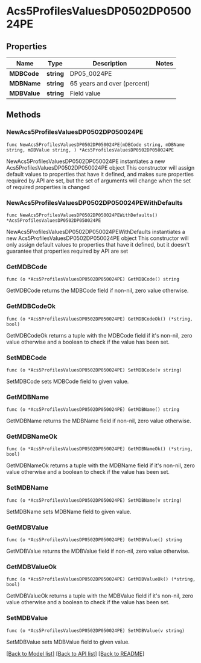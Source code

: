 # Acs5ProfilesValuesDP0502DP050024PE

## Properties

Name | Type | Description | Notes
------------ | ------------- | ------------- | -------------
**MDBCode** | **string** | DP05_0024PE | 
**MDBName** | **string** | 65 years and over (percent) | 
**MDBValue** | **string** | Field value | 

## Methods

### NewAcs5ProfilesValuesDP0502DP050024PE

`func NewAcs5ProfilesValuesDP0502DP050024PE(mDBCode string, mDBName string, mDBValue string, ) *Acs5ProfilesValuesDP0502DP050024PE`

NewAcs5ProfilesValuesDP0502DP050024PE instantiates a new Acs5ProfilesValuesDP0502DP050024PE object
This constructor will assign default values to properties that have it defined,
and makes sure properties required by API are set, but the set of arguments
will change when the set of required properties is changed

### NewAcs5ProfilesValuesDP0502DP050024PEWithDefaults

`func NewAcs5ProfilesValuesDP0502DP050024PEWithDefaults() *Acs5ProfilesValuesDP0502DP050024PE`

NewAcs5ProfilesValuesDP0502DP050024PEWithDefaults instantiates a new Acs5ProfilesValuesDP0502DP050024PE object
This constructor will only assign default values to properties that have it defined,
but it doesn't guarantee that properties required by API are set

### GetMDBCode

`func (o *Acs5ProfilesValuesDP0502DP050024PE) GetMDBCode() string`

GetMDBCode returns the MDBCode field if non-nil, zero value otherwise.

### GetMDBCodeOk

`func (o *Acs5ProfilesValuesDP0502DP050024PE) GetMDBCodeOk() (*string, bool)`

GetMDBCodeOk returns a tuple with the MDBCode field if it's non-nil, zero value otherwise
and a boolean to check if the value has been set.

### SetMDBCode

`func (o *Acs5ProfilesValuesDP0502DP050024PE) SetMDBCode(v string)`

SetMDBCode sets MDBCode field to given value.


### GetMDBName

`func (o *Acs5ProfilesValuesDP0502DP050024PE) GetMDBName() string`

GetMDBName returns the MDBName field if non-nil, zero value otherwise.

### GetMDBNameOk

`func (o *Acs5ProfilesValuesDP0502DP050024PE) GetMDBNameOk() (*string, bool)`

GetMDBNameOk returns a tuple with the MDBName field if it's non-nil, zero value otherwise
and a boolean to check if the value has been set.

### SetMDBName

`func (o *Acs5ProfilesValuesDP0502DP050024PE) SetMDBName(v string)`

SetMDBName sets MDBName field to given value.


### GetMDBValue

`func (o *Acs5ProfilesValuesDP0502DP050024PE) GetMDBValue() string`

GetMDBValue returns the MDBValue field if non-nil, zero value otherwise.

### GetMDBValueOk

`func (o *Acs5ProfilesValuesDP0502DP050024PE) GetMDBValueOk() (*string, bool)`

GetMDBValueOk returns a tuple with the MDBValue field if it's non-nil, zero value otherwise
and a boolean to check if the value has been set.

### SetMDBValue

`func (o *Acs5ProfilesValuesDP0502DP050024PE) SetMDBValue(v string)`

SetMDBValue sets MDBValue field to given value.



[[Back to Model list]](../README.md#documentation-for-models) [[Back to API list]](../README.md#documentation-for-api-endpoints) [[Back to README]](../README.md)


